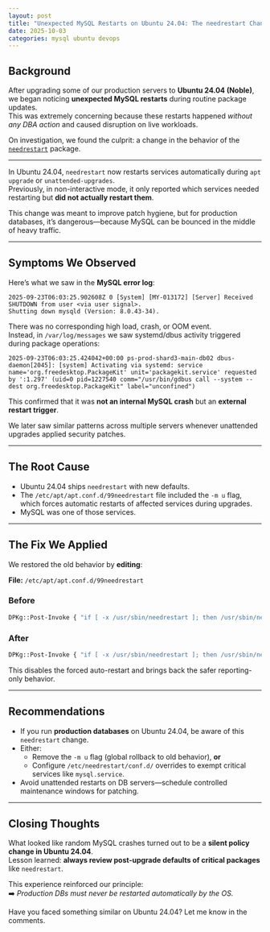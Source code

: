 ```yaml
---
layout: post
title: "Unexpected MySQL Restarts on Ubuntu 24.04: The needrestart Change"
date: 2025-10-03
categories: mysql ubuntu devops
---
```


## Background

After upgrading some of our production servers to **Ubuntu 24.04 (Noble)**, we began noticing **unexpected MySQL restarts** during routine package updates.  
This was extremely concerning because these restarts happened *without any DBA action* and caused disruption on live workloads.

On investigation, we found the culprit: a change in the behavior of the [`needrestart`](https://discourse.ubuntu.com/t/needrestart-changes-in-ubuntu-24-04-service-restarts/44671) package.

---

In Ubuntu 24.04, `needrestart` now restarts services automatically during `apt upgrade` or `unattended-upgrades`.  
Previously, in non-interactive mode, it only reported which services needed restarting but **did not actually restart them**.

This change was meant to improve patch hygiene, but for production databases, it’s dangerous—because MySQL can be bounced in the middle of heavy traffic.

---

## Symptoms We Observed

Here’s what we saw in the **MySQL error log**:

```text
2025-09-23T06:03:25.902608Z 0 [System] [MY-013172] [Server] Received SHUTDOWN from user <via user signal>.
Shutting down mysqld (Version: 8.0.43-34).
```


There was no corresponding high load, crash, or OOM event.  
Instead, in `/var/log/messages` we saw systemd/dbus activity triggered during package operations:

```text
2025-09-23T06:03:25.424042+00:00 ps-prod-shard3-main-db02 dbus-daemon[2045]: [system] Activating via systemd: service name='org.freedesktop.PackageKit' unit='packagekit.service' requested by ':1.297' (uid=0 pid=1227540 comm="/usr/bin/gdbus call --system --dest org.freedesktop.PackageKit" label="unconfined")
```
This confirmed that it was **not an internal MySQL crash** but an **external restart trigger**.

We later saw similar patterns across multiple servers whenever unattended upgrades applied security patches.

---

## The Root Cause

- Ubuntu 24.04 ships `needrestart` with new defaults.  
- The `/etc/apt/apt.conf.d/99needrestart` file included the `-m u` flag, which forces automatic restarts of affected services during upgrades.  
- MySQL was one of those services.

---

## The Fix We Applied

We restored the old behavior by **editing**:

**File:** `/etc/apt/apt.conf.d/99needrestart`

### Before

```bash
DPKg::Post-Invoke { "if [ -x /usr/sbin/needrestart ]; then /usr/sbin/needrestart -m u; fi"; };
```

### After

```bash
DPKg::Post-Invoke { "if [ -x /usr/sbin/needrestart ]; then /usr/sbin/needrestart; fi"; };
```

This disables the forced auto-restart and brings back the safer reporting-only behavior.

---

## Recommendations

- If you run **production databases** on Ubuntu 24.04, be aware of this `needrestart` change.  
- Either:
  - Remove the `-m u` flag (global rollback to old behavior), **or**  
  - Configure `/etc/needrestart/conf.d/` overrides to exempt critical services like `mysql.service`.  
- Avoid unattended restarts on DB servers—schedule controlled maintenance windows for patching.  

---

## Closing Thoughts

What looked like random MySQL crashes turned out to be a **silent policy change in Ubuntu 24.04**.  
Lesson learned: **always review post-upgrade defaults of critical packages** like `needrestart`.  

This experience reinforced our principle:  
➡️ *Production DBs must never be restarted automatically by the OS.*  

Have you faced something similar on Ubuntu 24.04? Let me know in the comments.


